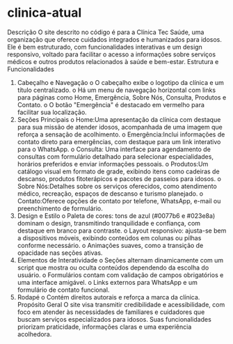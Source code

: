 # clinica-atual
Descrição
   O site descrito no código é para a Clínica Tec Saúde, uma organização que oferece cuidados integrados e humanizados para idosos. Ele é bem estruturado, com 
   funcionalidades interativas e um design responsivo, voltado para facilitar o acesso a informações sobre serviços médicos e outros produtos relacionados à saúde 
   e bem-estar.
Estrutura e Funcionalidades
1.	Cabeçalho e Navegação
   o	O cabeçalho exibe o logotipo da clínica e um título centralizado.
   o	Há um menu de navegação horizontal com links para páginas como Home, Emergência, Sobre Nós, Consulta, Produtos e Contato.
   o	O botão "Emergência" é destacado em vermelho para facilitar sua localização.
2.	Seções Principais
   o	Home:Uma apresentação da clínica com destaque para sua missão de atender idosos, acompanhada de uma imagem que reforça a sensação de acolhimento.
   o	Emergência:Inclui informações de contato direto para emergências, com destaque para um link interativo para o WhatsApp.
   o	Consulta: Uma interface para agendamento de consultas com formulário detalhado para selecionar especialidades, horários preferidos e enviar informações pessoais.
   o	Produtos:Um catálogo visual em formato de grade, exibindo itens como cadeiras de descanso, produtos fitoterápicos e pacotes de passeios para idosos.
   o	Sobre Nós:Detalhes sobre os serviços oferecidos, como atendimento médico, recreação, espaços de descanso e turismo planejado.
   o	Contato:Oferece opções de contato por telefone, WhatsApp, e-mail ou preenchimento de formulário.
3.	Design e Estilo
   o	Paleta de cores: tons de azul (#0077b6 e #023e8a) dominam o design, transmitindo tranquilidade e confiança, com destaque em branco para contraste.
   o	Layout responsivo: ajusta-se bem a dispositivos móveis, exibindo conteúdos em colunas ou pilhas conforme necessário.
   o	Animações suaves, como a transição de opacidade nas seções ativas.
4.	Elementos de Interatividade
   o	Seções alternam dinamicamente com um script que mostra ou oculta conteúdos dependendo da escolha do usuário.
   o	Formulários contam com validação de campos obrigatórios e uma interface amigável.
   o	Links externos para WhatsApp e um formulário de contato funcional.
5.	Rodapé
   o	Contém direitos autorais e reforça a marca da clínica.
Propósito Geral
   O site visa transmitir credibilidade e acessibilidade, com foco em atender às necessidades de familiares e cuidadores que buscam serviços especializados para 
   idosos. Suas funcionalidades priorizam praticidade, informações claras e uma experiência acolhedora.

